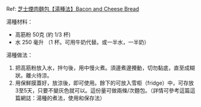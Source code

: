 
Ref: [芝士煙肉麵包【湯種法】Bacon and Cheese Bread](https://www.christinesrecipes.com/2010/03/bacon-and-cheese-bread.html)

湯種材料：
- 高筋粉 50克 (約 1/3 杯)
- 水 250 毫升 （1 杯。可用牛奶代替。或一半水，一半奶）

湯種做法：
1. 把高筋粉放入水，拌勻後，用中慢火煮。須邊煮邊攪動，切勿黏底，直至成糊狀。離火待涼。
2. 用保鮮膜蓋好，放涼後，即可使用。餘下的可放入雪柜（fridge）中，可存放 3至5天，只要不變灰色就可以。這份量可做兩條/次麵包。（詳情可參考這篇這篇網誌：湯種的煮法，使用和保存法）